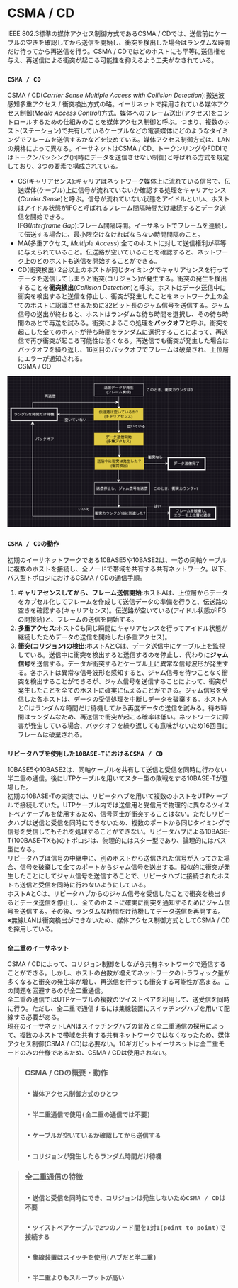 # CSMA / CD
IEEE 802.3標準の媒体アクセス制御方式であるCSMA / CDでは、送信前にケーブルの空きを確認してから送信を開始し、衝突を検出した場合はランダムな時間だけ待ってから再送信を行う。CSMA / CDではどのホストにも平等に送信権を与え、再送信による衝突が起こる可能性を抑えるよう工夫がなされている。

### `CSMA / CD`
CSMA / CD(*Carrier Sense Multiple Access with Collision Detection*):搬送波感知多重アクセス / 衝突検出方式の略。イーサネットで採用されている媒体アクセス制御(*Media Access Control*)方式。媒体へのフレーム送出(アクセス)をコントロールするための仕組みのことを媒体アクセス制御と呼ぶ。つまり、複数のホスト(ステーション)で共有しているケーブルなどの電装媒体にどのようなタイミングでフレームを送信するかなどを決めている。媒体アクセス制御方式は、LANの規格によって異なる。イーサネットはCSMA / CD、トークンリングやFDDIではトークンバッシング(同時にデータを送信させない制御)と呼ばれる方式を規定しており、3つの要素で構成されている。
- CS(キャリアセンス):キャリアはネットワーク媒体上に流れている信号で、伝送媒体(ケーブル)上に信号が流れていないか確認する処理をキャリアセンス(*Carrier Sense*)と呼ぶ。信号が流れていない状態をアイドルといい、ホストはアイドル状態がIFGと呼ばれるフレーム間隔時間だけ継続するとデータ送信を開始できる。  
IFG(*Interframe Gap*):フレーム間隔時間。イーサネットでフレームを連続して伝送する場合に、最小限空けなければならない時間間隔のこと。
- MA(多重アクセス, *Multiple Access*):全てのホストに対して送信権利が平等に与えられていること。伝送路が空いていることを確認すると、ネットワーク上のどのホストも送信を開始することができる。
- CD(衝突検出):2台以上のホストが同じタイミングでキャリアセンスを行ってデータを送信してしまうと衝突(コリジョン)が発生する。衝突の発生を検出することを**衝突検出**(*Collision Detection*)と呼ぶ。ホストはデータ送信中に衝突を検出すると送信を停止し、衝突が発生したことをネットワーク上の全てのホストに認識させるために32ビット長のジャム信号を送信する。ジャム信号の送出が終わると、ホストはランダムな待ち時間を選択し、その待ち時間のあとで再送を試みる。衝突によるこの処理を**バックオフ**と呼ぶ。衝突を起こした全てのホストが待ち時間をランダムに選択することによって、再送信で再び衝突が起こる可能性は低くなる。再送信でも衝突が発生した場合はバックオフを繰り返し、16回目のバックオフでフレームは破棄され、上位層にエラーが通知される。  
CSMA / CD
<img width="800" alt="" src="../images/CSMACD.png">

### `CSMA / CDの動作`
初期のイーサネットワークである10BASE5や10BASE2は、一芯の同軸ケーブルに複数のホストを接続し、全ノードで帯域を共有する共有ネットワーク。以下、バス型トポロジにおけるCSMA / CDの通信手順。  
1. **キャリアセンスしてから、フレーム送信開始**:ホストAは、上位層からデータをカプセル化してフレームを作成して送信データの準備を行うと、伝送路の空きを確認する(キャリアセンス)。伝送路が空いている(アイドル状態がIFGの間接続)と、フレームの送信を開始する。
2. **多重アクセス**:ホストCも同じ瞬間にキャリアセンスを行ってアイドル状態が継続したためデータの送信を開始した(多重アクセス)。
3. **衝突(コリジョン)の検出**:ホストAとCは、データ送信中にケーブル上を監視している。送信中に衝突を検出すると送信するのを停止し、代わりに**ジャム信号**を送信する。データが衝突するとケーブル上に異常な信号波形が発生する。各ホストは異常な信号波形を感知すると、ジャム信号を待つことなく衝突を検出することができるが、ジャム信号を送信することによって、衝突が発生したことを全てのホストに確実に伝えることができる。ジャム信号を受信した各ホストは、データの受信処理を中断しデータを破棄する。ホストAとCはランダムな時間だけ待機してから再度データの送信を試みる。待ち時間はランダムなため、再送信で衝突が起こる確率は低い。ネットワークに障害が発生している場合、バックオフを繰り返しても意味がないため16回目にフレームは破棄される。

### `リピータハブを使用した10BASE-TにおけるCSMA / CD`
10BASE5や10BASE2は、同軸ケーブルを共有して送信と受信を同時に行わない半二重の通信。後にUTPケーブルを用いてスター型の敗戦をする10BASE-Tが登場した。  
初期の10BASE-Tの実装では、リピータハブを用いて複数のホストをUTPケーブルで接続していた。UTPケーブル内では送信用と受信用で物理的に異なるツイストペアケーブルを使用するため、信号同士が衝突することはない。ただしリピータハブは送信と受信を同時にできないため、複数のポートから同じタイミングで信号を受信してもそれを処理することができない。リピータハブによる10BASE-T(100BASE-TXも)のトポロジは、物理的にはスター型であり、論理的にはバス型になる。  
リピータハブは信号の中継中に、別のホストから送信された信号が入ってきた場合、信号を破棄して全てのポートからジャム信号を送出する。擬似的に衝突が発生したことにしてジャム信号を送信することで、リピータハブに接続されたホストも送信と受信を同時に行わないようにしている。  
ホストAとCは、リピータハブからのジャム信号を受信したことで衝突を検出するとデータ送信を停止し、全てのホストに確実に衝突を通知するためにジャム信号を送信する。その後、ランダムな時間だけ待機してデータ送信を再開する。  
※無線LANは衝突検出ができないため、媒体アクセス制御方式としてCSMA / CDを採用している。

### `全二重のイーサネット`
CSMA / CDによって、コリジョン制御をしながら共有ネットワークで通信することができる。しかし、ホストの台数が増えてネットワークのトラフィック量が多くなると衝突の発生率が増し、再送信を行っても衝突する可能性が高まる。この問題を回避するのが全二重通信。  
全二重の通信ではUTPケーブルの複数のツイストペアを利用して、送受信を同時に行う。ただし、全二重で通信するには集線装置にスイッチングハブを用いて配線する必要がある。  
現在のイーサネットLANはスイッチングハブの普及と全二重通信の採用によって、複数のホストで帯域を共有する共有ネットワークではなくなったため、媒体アクセス制御(CSMA / CD)は必要ない。10ギガビットイーサネットは全二重モードのみの仕様であるため、CSMA / CDは使用されない。

> ### CSMA / CDの概要・動作
> ### ・`媒体アクセス制御方式のひとつ`
> ### ・`半二重通信で使用(全二重の通信では不要)`
> ### ・`ケーブルが空いているか確認してから送信する`
> ### ・`コリジョンが発生したらランダム時間だけ待機`

> ### 全二重通信の特徴
> ### ・`送信と受信を同時にでき、コリジョンは発生しないためCSMA / CDは不要`
> ### ・`ツイストペアケーブルで2つのノード間を1対1(point to point)で接続する`
> ### ・`集線装置はスイッチを使用(ハブだと半二重)`
> ### ・`半二重よりもスループットが高い`
